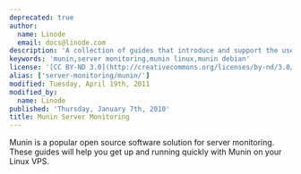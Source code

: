 ```yaml
---
deprecated: true
author:
  name: Linode
  email: docs@linode.com
description: 'A collection of guides that introduce and support the use of Munin.'
keywords: 'munin,server monitoring,munin linux,munin debian'
license: '[CC BY-ND 3.0](http://creativecommons.org/licenses/by-nd/3.0/us/)'
alias: ['server-monitoring/munin/']
modified: Tuesday, April 19th, 2011
modified_by:
  name: Linode
published: 'Thursday, January 7th, 2010'
title: Munin Server Monitoring
---
```


Munin is a popular open source software solution for server monitoring. These guides will help you get up and running quickly with Munin on your Linux VPS.
